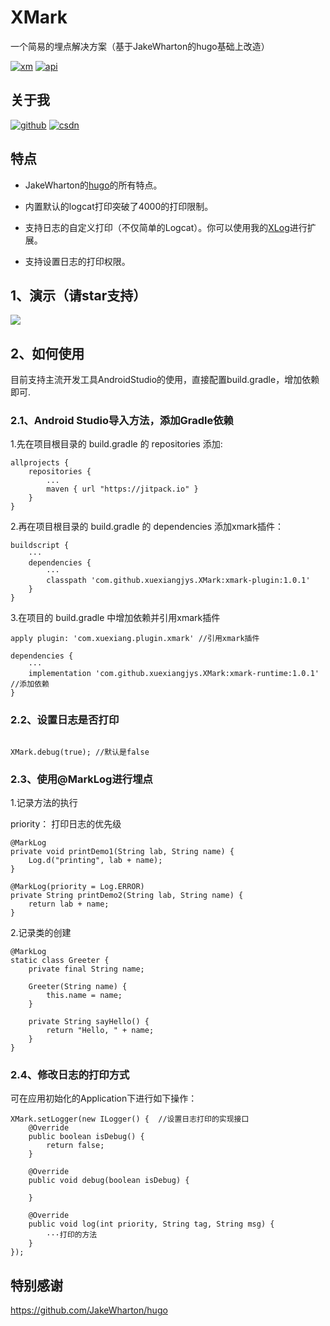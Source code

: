 # XMark

一个简易的埋点解决方案（基于JakeWharton的hugo基础上改造）

[![xm][xmsvg]][xm]  [![api][apisvg]][api]

## 关于我
[![github](https://img.shields.io/badge/GitHub-xuexiangjys-blue.svg)](https://github.com/xuexiangjys)   [![csdn](https://img.shields.io/badge/CSDN-xuexiangjys-green.svg)](http://blog.csdn.net/xuexiangjys)


## 特点

- JakeWharton的[hugo](https://github.com/JakeWharton/hugo)的所有特点。

- 内置默认的logcat打印突破了4000的打印限制。

- 支持日志的自定义打印（不仅简单的Logcat）。你可以使用我的[XLog](https://github.com/xuexiangjys/XLog)进行扩展。

- 支持设置日志的打印权限。

## 1、演示（请star支持）

![](https://github.com/xuexiangjys/XMark/blob/master/img/xmark.jpg)

## 2、如何使用
目前支持主流开发工具AndroidStudio的使用，直接配置build.gradle，增加依赖即可.

### 2.1、Android Studio导入方法，添加Gradle依赖

1.先在项目根目录的 build.gradle 的 repositories 添加:
```
allprojects {
    repositories {
        ...
        maven { url "https://jitpack.io" }
    }
}
```

2.再在项目根目录的 build.gradle 的 dependencies 添加xmark插件：

```
buildscript {
    ···
    dependencies {
        ···
        classpath 'com.github.xuexiangjys.XMark:xmark-plugin:1.0.1'
    }
}
```

3.在项目的 build.gradle 中增加依赖并引用xmark插件

```
apply plugin: 'com.xuexiang.plugin.xmark' //引用xmark插件

dependencies {
    ···
    implementation 'com.github.xuexiangjys.XMark:xmark-runtime:1.0.1'  //添加依赖
}

```

### 2.2、设置日志是否打印

```

XMark.debug(true); //默认是false

```

### 2.3、使用@MarkLog进行埋点

1.记录方法的执行

priority： 打印日志的优先级
```
@MarkLog
private void printDemo1(String lab, String name) {
    Log.d("printing", lab + name);
}

@MarkLog(priority = Log.ERROR)
private String printDemo2(String lab, String name) {
    return lab + name;
}
```

2.记录类的创建

```
@MarkLog
static class Greeter {
    private final String name;

    Greeter(String name) {
        this.name = name;
    }

    private String sayHello() {
        return "Hello, " + name;
    }
}
```

### 2.4、修改日志的打印方式

可在应用初始化的Application下进行如下操作：

```
XMark.setLogger(new ILogger() {  //设置日志打印的实现接口
    @Override
    public boolean isDebug() {
        return false;
    }

    @Override
    public void debug(boolean isDebug) {

    }

    @Override
    public void log(int priority, String tag, String msg) {
        ···打印的方法
    }
});

```


## 特别感谢
https://github.com/JakeWharton/hugo

[xmsvg]: https://img.shields.io/badge/XMark-v1.0.1-brightgreen.svg
[xm]: https://github.com/xuexiangjys/XMark
[apisvg]: https://img.shields.io/badge/API-14+-brightgreen.svg
[api]: https://android-arsenal.com/api?level=19